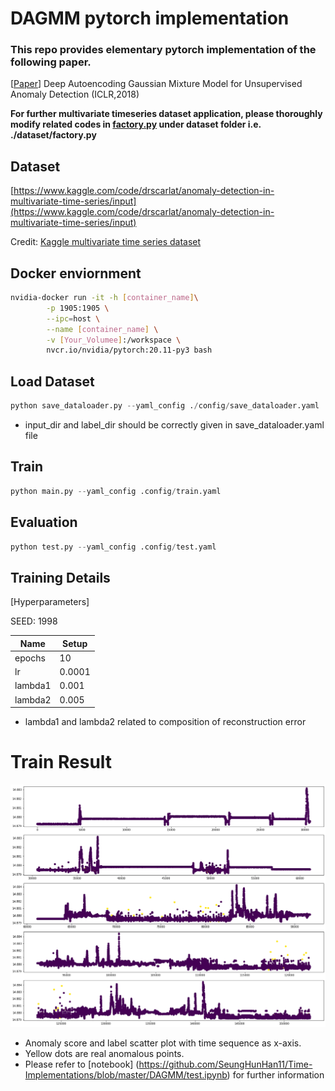 # DAGMM pytorch implementation

### This repo provides elementary pytorch implementation of the following paper.

[[Paper](https://bzong.github.io/doc/iclr18-dagmm.pdf)] Deep Autoencoding Gaussian Mixture Model for Unsupervised Anomaly Detection (ICLR,2018)

**For further multivariate timeseries dataset application, please thoroughly modify related codes in [factory.py](http://factory.py) under dataset folder i.e. ./dataset/factory.py**

## Dataset

[https://www.kaggle.com/code/drscarlat/anomaly-detection-in-multivariate-time-series/input](https://www.kaggle.com/code/drscarlat/anomaly-detection-in-multivariate-time-series/input)

Credit: [Kaggle multivariate time series dataset](https://www.kaggle.com/code/drscarlat/anomaly-detection-in-multivariate-time-series/input)

## Docker enviornment

```bash
nvidia-docker run -it -h [container_name]\
        -p 1905:1905 \
        --ipc=host \
        --name [container_name] \
        -v [Your_Volumee]:/workspace \
        nvcr.io/nvidia/pytorch:20.11-py3 bash
```

## Load Dataset

```python
python save_dataloader.py --yaml_config ./config/save_dataloader.yaml
```

- input_dir and label_dir should be correctly given in save_dataloader.yaml file

## Train

```python
python main.py --yaml_config .config/train.yaml
```

## Evaluation

```python
python test.py --yaml_config .config/test.yaml
```

## Training Details

[Hyperparameters]

SEED: 1998

| Name | Setup |
| --- | --- |
| epochs | 10 |
| lr | 0.0001 |
| lambda1 | 0.001 |
| lambda2 | 0.005 |
- lambda1 and lambda2 related to composition of reconstruction error

# Train Result

![output.png](./output.png)

- Anomaly score and label scatter plot with time sequence as x-axis.
- Yellow dots are real anomalous points.
- Please refer to [notebook] (https://github.com/SeungHunHan11/Time-Implementations/blob/master/DAGMM/test.ipynb) for further information
